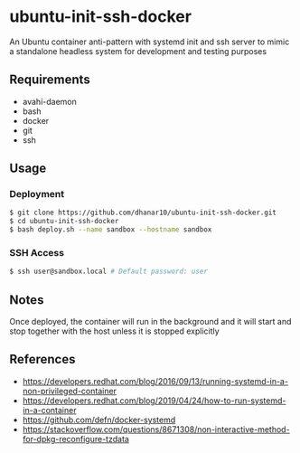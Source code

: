 # ubuntu-init-ssh-docker

An Ubuntu container anti-pattern with systemd init and ssh server to mimic a standalone headless system for development and testing purposes

## Requirements

- avahi-daemon
- bash
- docker
- git
- ssh

## Usage

### Deployment

```bash
$ git clone https://github.com/dhanar10/ubuntu-init-ssh-docker.git
$ cd ubuntu-init-ssh-docker
$ bash deploy.sh --name sandbox --hostname sandbox
```

### SSH Access

```bash
$ ssh user@sandbox.local # Default password: user
```

## Notes

Once deployed, the container will run in the background and it will start and stop together with the host unless it is stopped explicitly

## References

- https://developers.redhat.com/blog/2016/09/13/running-systemd-in-a-non-privileged-container
- https://developers.redhat.com/blog/2019/04/24/how-to-run-systemd-in-a-container
- https://github.com/defn/docker-systemd
- https://stackoverflow.com/questions/8671308/non-interactive-method-for-dpkg-reconfigure-tzdata

